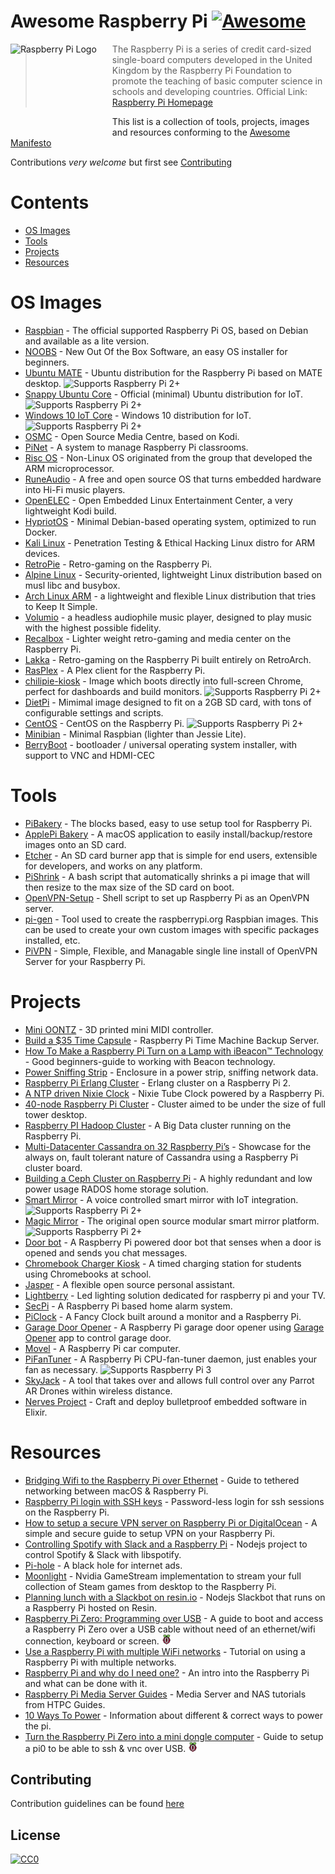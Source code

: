 # Awesome Raspberry Pi [![Awesome](https://cdn.rawgit.com/sindresorhus/awesome/d7305f38d29fed78fa85652e3a63e154dd8e8829/media/badge.svg)](https://github.com/sindresorhus/awesome)

<a href="https://www.raspberrypi.org"><img src="https://www.raspberrypi.org/wp-content/uploads/2012/03/raspberry-pi-logo.png" alt="Raspberry Pi Logo" align="left" style="margin-right: 25px" height=150></a>

> The Raspberry Pi is a series of credit card-sized single-board computers developed in the United Kingdom by the Raspberry Pi Foundation to promote the teaching of basic computer science in schools and developing countries. Official Link: [Raspberry Pi Homepage](https://raspberrypi.org)

This list is a collection of tools, projects, images and resources conforming to the [Awesome Manifesto](https://github.com/sindresorhus/awesome/blob/master/awesome.md)

Contributions *very welcome* but first see [Contributing](#contributing)

# Contents
* [OS Images](#os-images)
* [Tools](#tools)
* [Projects](#projects)
* [Resources](#resources)

# OS Images
* [Raspbian](https://www.raspberrypi.org/downloads/raspbian/) - The official supported Raspberry Pi OS, based on Debian and available as a lite version.
* [NOOBS](https://www.raspberrypi.org/downloads/noobs/) - New Out Of the Box Software, an easy OS installer for beginners.
* [Ubuntu MATE](https://ubuntu-mate.org/raspberry-pi/) - Ubuntu distribution for the Raspberry Pi based on MATE desktop. ![Supports Raspberry Pi 2+](/media/badges/rpi-2+.png)
* [Snappy Ubuntu Core](https://developer.ubuntu.com/en/snappy/start/raspberry-pi-2/) - Official (minimal) Ubuntu distribution for IoT. ![Supports Raspberry Pi 2+](/media/badges/rpi-2+.png)
* [Windows 10 IoT Core](https://developer.microsoft.com/nl-nl/windows/iot/Downloads.htm) - Windows 10 distribution for IoT. ![Supports Raspberry Pi 2+](/media/badges/rpi-2+.png)
* [OSMC](https://osmc.tv/) - Open Source Media Centre, based on Kodi.
* [PiNet](http://pinet.org.uk/) - A system to manage Raspberry Pi classrooms.
* [Risc OS](https://www.riscosopen.org/content/downloads/raspberry-pi) - Non-Linux OS originated from the group that developed the ARM microprocessor.
* [RuneAudio](http://www.runeaudio.com/) - A free and open source OS that turns embedded hardware into Hi-Fi music players.
* [OpenELEC](http://openelec.tv/) - Open Embedded Linux Entertainment Center, a very lightweight Kodi build.
* [HypriotOS](http://blog.hypriot.com/about/) - Minimal Debian-based operating system, optimized to run Docker.
* [Kali Linux](https://www.offensive-security.com/kali-linux-arm-images/) - Penetration Testing & Ethical Hacking Linux distro for ARM devices.
* [RetroPie](https://retropie.org.uk/) - Retro-gaming on the Raspberry Pi.
* [Alpine Linux](https://wiki.alpinelinux.org/wiki/Raspberry_Pi) - Security-oriented, lightweight Linux distribution based on musl libc and busybox.
* [Arch Linux ARM](https://archlinuxarm.org/) - a lightweight and flexible Linux distribution that tries to Keep It Simple.
* [Volumio](https://volumio.org/) - a headless audiophile music player, designed to play music with the highest possible fidelity.
* [Recalbox](https://www.recalbox.com) - Lighter weight retro-gaming and media center on the Raspberry Pi.
* [Lakka](http://lakka.tv) - Retro-gaming on the Raspberry Pi built entirely on RetroArch.
* [RasPlex](http://www.rasplex.com/) - A Plex client for the Raspberry Pi.
* [chilipie-kiosk](https://github.com/futurice/chilipie-kiosk) - Image which boots directly into full-screen Chrome, perfect for dashboards and build monitors. ![Supports Raspberry Pi 2+](/media/badges/rpi-2+.png)
* [DietPi](https://github.com/Fourdee/DietPi) - Mimimal image designed to fit on a 2GB SD card, with tons of configurable settings and scripts.
* [CentOS](https://wiki.centos.org/SpecialInterestGroup/AltArch/Arm32/RaspberryPi3) - CentOS on the Raspberry Pi. ![Supports Raspberry Pi 2+](/media/badges/rpi-2+.png)
* [Minibian](https://minibianpi.wordpress.com/) - Minimal Raspbian (lighter than Jessie Lite).
* [BerryBoot](http://www.berryterminal.com/doku.php/berryboot) - bootloader / universal operating system installer, with support to VNC and HDMI-CEC

# Tools
* [PiBakery](http://www.pibakery.org/) - The blocks based, easy to use setup tool for Raspberry Pi.
* [ApplePi Bakery](http://www.tweaking4all.com/software/macosx-software/macosx-apple-pi-baker/) - A macOS application to easily  install/backup/restore images onto an SD card.
* [Etcher](https://www.etcher.io/) - An SD card burner app that is simple for end users, extensible for developers, and works on any platform.
* [PiShrink](https://github.com/Drewsif/PiShrink/) - A bash script that automatically shrinks a pi image that will then resize to the max size of the SD card on boot.
* [OpenVPN-Setup](https://github.com/StarshipEngineer/OpenVPN-Setup) - Shell script to set up Raspberry Pi as an OpenVPN server.
* [pi-gen](https://github.com/RPi-Distro/pi-gen) - Tool used to create the raspberrypi.org Raspbian images. This can be used to create your own custom images with specific packages installed, etc.
* [PiVPN](http://www.pivpn.io/) - Simple, Flexible, and Managable single line install of OpenVPN Server for your Raspberry Pi.

# Projects
* [Mini OONTZ](https://cdn-learn.adafruit.com/downloads/pdf/mini-oontz-3d-printed-midi-controller.pdf) - 3D printed mini MIDI controller.
* [Build a $35 Time Capsule](https://raymii.org/s/articles/Build_a_35_dollar_Time_Capsule_-_Raspberry_Pi_Time_Machine.html) - Raspberry Pi Time Machine Backup Server.
* [How To Make a Raspberry Pi Turn on a Lamp with iBeacon™ Technology](http://developer.radiusnetworks.com/2014/04/27/how-to-make-a-raspberry-pi-turn-on-a-lamp-with-an-ibeacon.html) - Good beginners-guide to working with Beacon technology.
* [Power Sniffing Strip](https://gnurds.com/index.php/2012/10/02/raspberry-pi-power-strip/) - Enclosure in a power strip, sniffing network data.
* [Raspberry Pi Erlang Cluster](https://medium.com/@pieterjan_m/erlang-pi2-arm-cluster-vs-xeon-vm-40871d35d356#.bpao66cm8) - Erlang cluster on a Raspberry Pi 2.
* [A NTP driven Nixie Clock](http://www.mjoldfield.com/atelier/2012/08/ntp-nixie.html) - Nixie Tube Clock powered by a Raspberry Pi.
* [40-node Raspberry Pi Cluster](http://hackaday.com/2014/02/17/40-node-raspi-cluster/) - Cluster aimed to be under the size of full tower desktop.
* [Raspberry PI Hadoop Cluster](http://www.widriksson.com/raspberry-pi-hadoop-cluster/) - A Big Data cluster running on the Raspberry Pi.
* [Multi-Datacenter Cassandra on 32 Raspberry Pi’s](http://www.datastax.com/dev/blog/32-node-raspberry-pi-cassandra-cluster) - Showcase for the always on, fault tolerant nature of Cassandra using a Raspberry Pi cluster board.
* [Building a Ceph Cluster on Raspberry Pi](http://bryanapperson.com/blog/the-definitive-guide-ceph-cluster-on-raspberry-pi/) - A highly redundant and low power usage RADOS home storage solution.
* [Smart Mirror](https://github.com/evancohen/smart-mirror) - A voice controlled smart mirror with IoT integration. ![Supports Raspberry Pi 2+](/media/badges/rpi-2+.png)
* [Magic Mirror](http://magicmirror.builders) - The original open source modular smart mirror platform. ![Supports Raspberry Pi 2+](/media/badges/rpi-2+.png)
* [Door bot](https://blog.haschek.at/post/f31aa) - A Raspberry Pi powered door bot that senses when a door is opened and sends you chat messages.
* [Chromebook Charger Kiosk](https://www.reddit.com/r/raspberry_pi/comments/53nj1z/chromebook_charger_kiosk_last_minute_charge_for/) - A timed charging station for students using Chromebooks at school.
* [Jasper](https://jasperproject.github.io/) - A flexible open source personal assistant.
* [Lightberry](https://lightberry.eu) - Led lighting solution dedicated for raspberry pi and your TV.
* [SecPi](https://github.com/SecPi/SecPi) - A Raspberry Pi based home alarm system.
* [PiClock](https://github.com/n0bel/PiClock) - A Fancy Clock built around a monitor and a Raspberry Pi.
* [Garage Door Opener](https://github.com/benjefferies/gogo-garage-opener) - A Raspberry Pi garage door opener using [Garage Opener](https://play.google.com/store/apps/details?id=com.ionicframework.gogogarageopenerui416115&hl=en) app to control garage door.
* [Movel](https://github.com/stevelacy/movel) - A Raspberry Pi car computer.
* [PiFanTuner](https://github.com/winkidney/PIFanTuner) - A Raspberry Pi CPU-fan-tuner daemon, just enables your fan as necessary. ![Supports Raspberry Pi 3](/media/badges/rpi-3.png)
* [SkyJack](https://samy.pl/skyjack/) - A tool that takes over and allows full control over any Parrot AR Drones within wireless distance.
* [Nerves Project](https://github.com/nerves-project) - Craft and deploy bulletproof embedded software in Elixir.

# Resources
* [Bridging Wifi to the Raspberry Pi over Ethernet](https://blog.thibmaekelbergh.be/2015/02/16/bridging-wifi-to-the-raspberry-pi-over-ethernet.html) - Guide to tethered networking between macOS & Raspberry Pi.
* [Raspberry Pi login with SSH keys](https://blog.thibmaekelbergh.be/2015/05/07/raspberry-pi-login-with-ssh-keys.html) - Password-less login for ssh sessions on the Raspberry Pi.
* [How to setup a secure VPN server on Raspberry Pi or DigitalOcean](http://blog.hsp.dk/how-to-setup-vpn-server-on-raspberry-pi-or-digitalocean/) - A simple and secure guide to setup VPN on your Raspberry Pi.
* [Controlling Spotify with Slack and a Raspberry Pi](https://thesocietea.org/2016/03/controlling-spotify-with-slack-and-a-raspberry-pi/) - Nodejs project to control Spotify & Slack with libspotify.
* [Pi-hole](https://pi-hole.net/) - A black hole for internet ads.
* [Moonlight](https://github.com/irtimmer/moonlight-embedded) - Nvidia GameStream implementation to stream your full collection of Steam games from desktop to the Raspberry Pi.
* [Planning lunch with a Slackbot on resin.io](https://resin.io/blog/planning-lunch-with-a-slackbot-on-resin-io/) - Nodejs Slackbot that runs on a Raspberry Pi hosted on Resin.
* [Raspberry Pi Zero: Programming over USB](http://blog.gbaman.info/?p=791) - A guide to boot and access a Raspberry Pi Zero over a USB cable without need of an ethernet/wifi connection, keyboard or screen. ![Supports Raspberry Pi Zero](/media/badges/rpi-0.png)
* [Use a Raspberry Pi with multiple WiFi networks](https://www.mikestreety.co.uk/blog/use-a-raspberry-pi-with-multiple-wifi-networks) - Tutorial on using a Raspberry Pi with multiple networks.
* [Raspberry Pi and why do I need one?](https://www.liquidlight.co.uk/blog/article/raspberry-pi-what-is-it-and-why-do-i-need-one/) - An intro into the Raspberry Pi and what can be done with it.
* [Raspberry Pi Media Server Guides](http://www.htpcguides.com/category/raspberry-pi/) - Media Server and NAS tutorials from HTPC Guides.
* [10 Ways To Power](https://raspberrypi.about.com/od/Power/tp/10-Ways-to-Power-your-Raspberry-Pi.htm) - Information about different & correct ways to power the pi.
* [Turn the Raspberry Pi Zero into a mini dongle computer](http://n-o-d-e.net/post/150780207431/turn-the-raspberry-pi-zero-into-a-mini-dongle) - Guide to setup a pi0 to be able to ssh & vnc over USB. ![Supports Raspberry Pi Zero](/media/badges/rpi-0.png)

## Contributing
Contribution guidelines can be found [here](/CONTRIBUTING.md)

## License
[![CC0](http://mirrors.creativecommons.org/presskit/buttons/88x31/svg/cc-zero.svg)](https://creativecommons.org/publicdomain/zero/1.0/)
